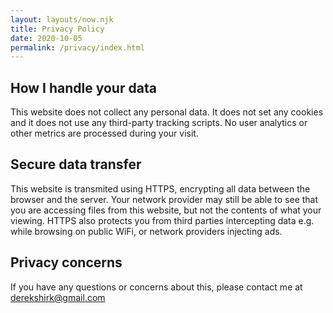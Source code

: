 ```yaml
---
layout: layouts/now.njk
title: Privacy Policy
date: 2020-10-05
permalink: /privacy/index.html
---
```



## How I handle your data

This website does not collect any personal data. It does not set any cookies and it does not use any third-party tracking scripts. No user analytics or other metrics are processed during your visit.


## Secure data transfer

This website is transmited using HTTPS, encrypting all data between the browser and the server. Your network provider may still be able to see that you are accessing files from this website, but not the contents of what your viewing. HTTPS also protects you from third parties intercepting data e.g. while browsing on public WiFi, or network providers injecting ads.

## Privacy concerns

If you have any questions or concerns about this, please contact me at [derekshirk@gmail.com](mailto:derekshirk@gmail.com)